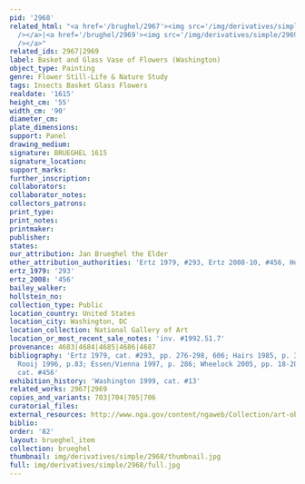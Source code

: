 ```yaml
---
pid: '2968'
related_html: "<a href='/brughel/2967'><img src='/img/derivatives/simple/2967/thumbnail.jpg'
  /></a>|<a href='/brughel/2969'><img src='/img/derivatives/simple/2969/thumbnail.jpg'
  /></a>"
related_ids: 2967|2969
label: Basket and Glass Vase of Flowers (Washington)
object_type: Painting
genre: Flower Still-Life & Nature Study
tags: Insects Basket Glass Flowers
realdate: '1615'
height_cm: '55'
width_cm: '90'
diameter_cm: 
plate_dimensions: 
support: Panel
drawing_medium: 
signature: BRUEGHEL 1615
signature_location: 
support_marks: 
further_inscription: 
collaborators: 
collaborator_notes: 
collectors_patrons: 
print_type: 
print_notes: 
printmaker: 
publisher: 
states: 
our_attribution: Jan Brueghel the Elder
other_attribution_authorities: 'Ertz 1979, #293, Ertz 2008-10, #456, Honig database'
ertz_1979: '293'
ertz_2008: '456'
bailey_walker: 
hollstein_no: 
collection_type: Public
location_country: United States
location_city: Washington, DC
location_collection: National Gallery of Art
location_or_most_recent_sale_notes: 'inv. #1992.51.7'
provenance: 4683|4684|4685|4686|4687
bibliography: 'Ertz 1979, cat. #293, pp. 276-298, 606; Hairs 1985, p. 39; Brenninkmeijer-de
  Rooij 1996, p.83; Essen/Vienna 1997, p. 286; Wheelock 2005, pp. 18-20; Ertz 2008-10,
  cat. #456'
exhibition_history: 'Washington 1999, cat. #13'
related_works: 2967|2969
copies_and_variants: 703|704|705|706
curatorial_files: 
external_resources: http://www.nga.gov/content/ngaweb/Collection/art-object-page.76212.html
biblio: 
order: '82'
layout: brueghel_item
collection: brueghel
thumbnail: img/derivatives/simple/2968/thumbnail.jpg
full: img/derivatives/simple/2968/full.jpg
---
```

